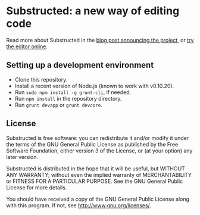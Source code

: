 # Substructed: a new way of editing code #

Read more about Substructed in the [blog post announcing the project][blog-intro],
or [try the editor online][demo].

## Setting up a development environment ##

 - Clone this repository.
 - Install a recent version of Node.js (known to work with v0.10.20).
 - Run `sudo npm install -g grunt-cli`, if needed.
 - Run `npm install` in the repository directory.
 - Run `grunt devapp` or `grunt devcore`.

## License ##

Substructed is free software: you can redistribute it and/or modify
it under the terms of the GNU General Public License as published by
the Free Software Foundation, either version 3 of the License, or
(at your option) any later version.

Substructed is distributed in the hope that it will be useful,
but WITHOUT ANY WARRANTY; without even the implied warranty of
MERCHANTABILITY or FITNESS FOR A PARTICULAR PURPOSE.  See the
GNU General Public License for more details.

You should have received a copy of the GNU General Public License
along with this program.  If not, see <http://www.gnu.org/licenses/>.

[blog-intro]: http://www.timmclean.net/2013/10/03/introducing-substructed.html
[demo]: http://www.timmclean.net/json-editor

